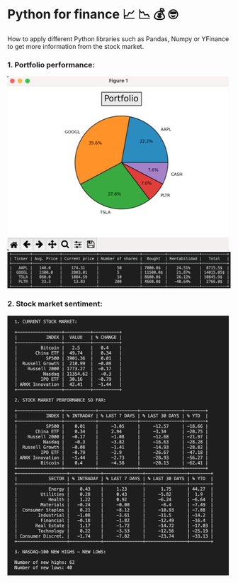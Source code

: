 # Python for finance 📈 📉 💰 🤓
How to apply different Python libraries such as Pandas, Numpy or YFinance to get more information from the stock market.  
### 1. Portfolio performance:<br>
<img src="https://github.com/san27gil/Python_for_Finance/blob/0dcc1988e11ef854b5f3e35f30d4360e080edf66/Portfolio%20performance/img/img1.png" width="500px">
<br>
<img src="https://github.com/san27gil/Python_for_Finance/blob/76e8aba4ceabf8191439026efcc699e228c57d9c/Portfolio%20performance/img/img3.png" width="700px">

### 2. Stock market sentiment: <br>
<img src ="https://github.com/san27gil/Python_for_Finance/blob/61649d30ad3bcd920fa8594f7fc4f963f3e49bae/Market_Sentiment/img/img4.png" width="500px">
